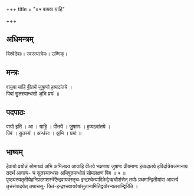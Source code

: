 +++
title = "०५ वायवा याहि"

+++
## अधिमन्त्रम्
विश्वेदेवाः। स्वस्त्यात्रेयः। उष्णिक्।

## मन्त्रः
वाय॒वा या॑हि वी॒तये॑ जुषा॒णो ह॒व्यदा॑तये ।  
पिबा॑ सु॒तस्यान्ध॑सो अ॒भि प्रयः॑ ॥

## पदपाठः
वायो॒ इति॑ । आ । या॒हि॒ । वी॒तये॑ । जु॒षा॒णः । ह॒व्यऽदा॑तये ।  
पिब॑ । सु॒तस्य॑ । अन्ध॑सः । अ॒भि । प्रयः॑ ॥

## भाष्यम्
हेवायो प्रयोन्नं सोमाख्यं अभि अभिलक्ष्य आयाहि वीतये भक्षणाय जुषाणः प्रीयमाणः हव्यदातये हविर्दात्रेयजमानाय तदर्थं आगत्य- च सुतस्यान्धसः अभिषुतमन्धोन्नं सोमलक्षणं पिब ॥ ५ ॥ पृष्ठ्यस्यतृतीयेहनिप्रउगशस्त्रेऎन्द्रवायवस्तृचः इन्द्रश्चेत्यादिकेद्वेऋचौशंसेत् तयोः प्रथमान्द्वितीयांवा आवर्त्य तृचंसंपादयेत् तथाचसू- त्रितं-इन्द्रश्चवायवेषांसुतानामितिद्वयोरन्यतरान्द्विरिति ।